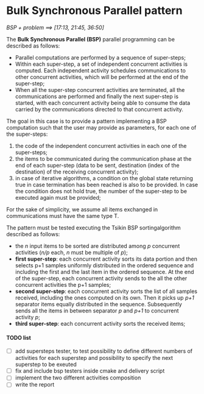# Bulk Synchronous Parallel pattern

*BSP + problem	==>		[17:13, 21:45, 36:50]*

The **Bulk Synchronous Parallel (BSP)** parallel programming can be described as follows:

+ Parallel computations are performed by a sequence of super-steps;
+ Within each super-step, a set of independent concurrent activities is computed. Each independent activity schedules communications to other concurrent activities, which will be performed at the end of the super-step;
+ When all the super-step concurrent activities are terminated, all the communications are performed and finally the next super-step is started, with each concurrent activity being able to consume the data carried by the communications directed to that concurrent activity.

The goal in this case is to provide a pattern implementing a BSP computation such that the user may provide as parameters, for each one of the super-steps:
1. the code of the independent concurrent activities in each one of the super-steps;
2. the items to be communicated during the communication phase at the end of each super-step (data to be sent, destination (index of the destination) of the receiving concurrent activity);
3. in case of iterative algorithms, a condition on the global state returning true in case termination has been reached is also to be provided. In case the condition does not hold true, the number of the super-step to be executed again must be provided;

For the sake of simplicity, we assume all items exchanged in communications must have the same type T.

The pattern must be tested executing the Tsikin BSP sortingalgorithm described as follows:
+ the *n* input items to be sorted are distributed among *p* concurrent activities (*n/p* each, *n* must be multiple of *p*);
+ **first super-step**: each concurrent activity sorts its data portion and then selects p+1 samples uniformly distributed in the ordered sequence and including the first and the last item in the ordered sequence. At the end of the super-step, each concurrent activity sends to the all the other concurrent activities the p+1 samples;
+ **second super-step**: each concurrent activity sorts the list of all samples received, including the ones computed on its own. Then it picks up *p+1* separator items equally distributed in the sequence. Subsequently sends all the items in between separator *p* and *p+1* to concurrent activity *p*;
+ **third super-step**: each concurrent activity sorts the received items;

#### TODO list
+ [ ] add supersteps tester, to test possibility to define different numbers of activities for each superstep and possibility to specify the next superstep to be exeuted
+ [ ] fix and include bsp testers inside cmake and delivery script
+ [ ] implement the two different activities composition
+ [ ] write the report